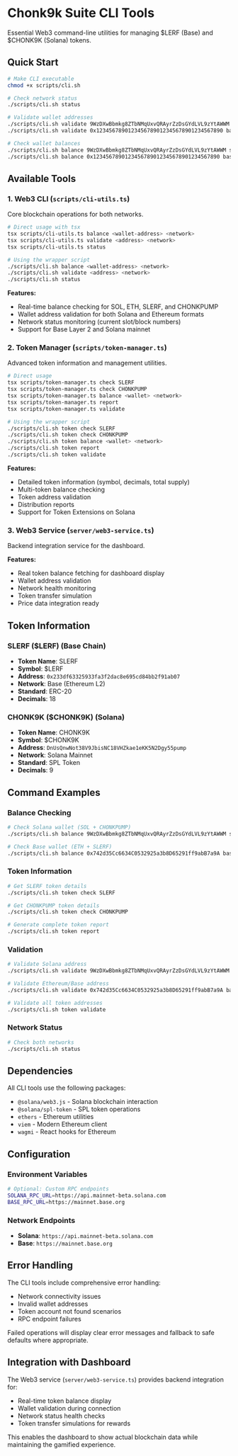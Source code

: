 # Chonk9k Suite CLI Tools

Essential Web3 command-line utilities for managing $LERF (Base) and $CHONK9K (Solana) tokens.

## Quick Start

```bash
# Make CLI executable
chmod +x scripts/cli.sh

# Check network status
./scripts/cli.sh status

# Validate wallet addresses
./scripts/cli.sh validate 9WzDXwBbmkg8ZTbNMqUxvQRAyrZzDsGYdLVL9zYtAWWM solana
./scripts/cli.sh validate 0x1234567890123456789012345678901234567890 base

# Check wallet balances
./scripts/cli.sh balance 9WzDXwBbmkg8ZTbNMqUxvQRAyrZzDsGYdLVL9zYtAWWM solana
./scripts/cli.sh balance 0x1234567890123456789012345678901234567890 base
```

## Available Tools

### 1. Web3 CLI (`scripts/cli-utils.ts`)

Core blockchain operations for both networks.

```bash
# Direct usage with tsx
tsx scripts/cli-utils.ts balance <wallet-address> <network>
tsx scripts/cli-utils.ts validate <address> <network>
tsx scripts/cli-utils.ts status

# Using the wrapper script
./scripts/cli.sh balance <wallet-address> <network>
./scripts/cli.sh validate <address> <network>
./scripts/cli.sh status
```

**Features:**
- Real-time balance checking for SOL, ETH, SLERF, and CHONKPUMP
- Wallet address validation for both Solana and Ethereum formats
- Network status monitoring (current slot/block numbers)
- Support for Base Layer 2 and Solana mainnet

### 2. Token Manager (`scripts/token-manager.ts`)

Advanced token information and management utilities.

```bash
# Direct usage
tsx scripts/token-manager.ts check SLERF
tsx scripts/token-manager.ts check CHONKPUMP
tsx scripts/token-manager.ts balance <wallet> <network>
tsx scripts/token-manager.ts report
tsx scripts/token-manager.ts validate

# Using the wrapper script
./scripts/cli.sh token check SLERF
./scripts/cli.sh token check CHONKPUMP
./scripts/cli.sh token balance <wallet> <network>
./scripts/cli.sh token report
./scripts/cli.sh token validate
```

**Features:**
- Detailed token information (symbol, decimals, total supply)
- Multi-token balance checking
- Token address validation
- Distribution reports
- Support for Token Extensions on Solana

### 3. Web3 Service (`server/web3-service.ts`)

Backend integration service for the dashboard.

**Features:**
- Real token balance fetching for dashboard display
- Wallet address validation
- Network health monitoring
- Token transfer simulation
- Price data integration ready

## Token Information

### SLERF ($LERF) (Base Chain)
- **Token Name**: SLERF
- **Symbol**: $LERF
- **Address**: `0x233df63325933fa3f2dac8e695cd84bb2f91ab07`
- **Network**: Base (Ethereum L2)
- **Standard**: ERC-20
- **Decimals**: 18

### CHONK9K ($CHONK9K) (Solana)
- **Token Name**: CHONK9K
- **Symbol**: $CHONK9K
- **Address**: `DnUsQnwNot38V9JbisNC18VHZkae1eKK5N2Dgy55pump`
- **Network**: Solana Mainnet
- **Standard**: SPL Token
- **Decimals**: 9

## Command Examples

### Balance Checking
```bash
# Check Solana wallet (SOL + CHONKPUMP)
./scripts/cli.sh balance 9WzDXwBbmkg8ZTbNMqUxvQRAyrZzDsGYdLVL9zYtAWWM solana

# Check Base wallet (ETH + SLERF)
./scripts/cli.sh balance 0x742d35Cc6634C0532925a3b8D65291ff9abB7a9A base
```

### Token Information
```bash
# Get SLERF token details
./scripts/cli.sh token check SLERF

# Get CHONKPUMP token details
./scripts/cli.sh token check CHONKPUMP

# Generate complete token report
./scripts/cli.sh token report
```

### Validation
```bash
# Validate Solana address
./scripts/cli.sh validate 9WzDXwBbmkg8ZTbNMqUxvQRAyrZzDsGYdLVL9zYtAWWM solana

# Validate Ethereum/Base address
./scripts/cli.sh validate 0x742d35Cc6634C0532925a3b8D65291ff9abB7a9A base

# Validate all token addresses
./scripts/cli.sh token validate
```

### Network Status
```bash
# Check both networks
./scripts/cli.sh status
```

## Dependencies

All CLI tools use the following packages:
- `@solana/web3.js` - Solana blockchain interaction
- `@solana/spl-token` - SPL token operations
- `ethers` - Ethereum utilities
- `viem` - Modern Ethereum client
- `wagmi` - React hooks for Ethereum

## Configuration

### Environment Variables
```bash
# Optional: Custom RPC endpoints
SOLANA_RPC_URL=https://api.mainnet-beta.solana.com
BASE_RPC_URL=https://mainnet.base.org
```

### Network Endpoints
- **Solana**: `https://api.mainnet-beta.solana.com`
- **Base**: `https://mainnet.base.org`

## Error Handling

The CLI tools include comprehensive error handling:
- Network connectivity issues
- Invalid wallet addresses
- Token account not found scenarios
- RPC endpoint failures

Failed operations will display clear error messages and fallback to safe defaults where appropriate.

## Integration with Dashboard

The Web3 service (`server/web3-service.ts`) provides backend integration for:
- Real-time token balance display
- Wallet validation during connection
- Network status health checks
- Token transfer simulations for rewards

This enables the dashboard to show actual blockchain data while maintaining the gamified experience.